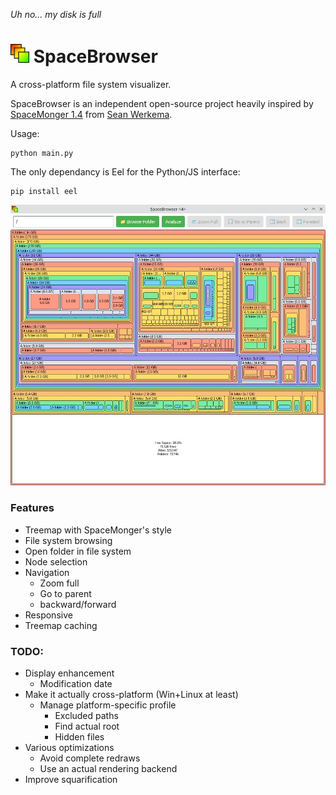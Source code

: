 _Uh no... my disk is full_

# <img src="web/logo.svg " height="30">  SpaceBrowser

A cross-platform file system visualizer.

SpaceBrowser is an independent open-source project heavily inspired by [SpaceMonger 1.4](https://github.com/seanofw/spacemonger1) from [Sean Werkema](https://www.werkema.com/).

Usage:
```
python main.py
```

The only dependancy is Eel for the Python/JS interface:
```
pip install eel
```


<img src="web/screenshot.jpg ">

### Features
 - Treemap with SpaceMonger's style
 - File system browsing
 - Open folder in file system
 - Node selection
 - Navigation
    - Zoom full
    - Go to parent
    - backward/forward
 - Responsive
 - Treemap caching

### TODO:
 - Display enhancement
   - Modification date
 - Make it actually cross-platform (Win+Linux at least)
   - Manage platform-specific profile
     - Excluded paths
     - Find actual root
     - Hidden files
 - Various optimizations
   - Avoid complete redraws
   - Use an actual rendering backend
 - Improve squarification
